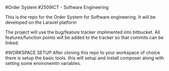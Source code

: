 #Order System
#2509ICT - Software Engineering

This is the repo for the Order System for Software engineering.
It will be developed on the Laravel platform

The project will use the bug/feature tracker implimented into bitbucket. All
features/function points will be added to the tracker so that commits can be linked.


#WORKSPACE SETUP
After cloning this repo to your workspace of choice there is setup the basic tools.
this will setup and install composer along with setting some environemtn variables.
